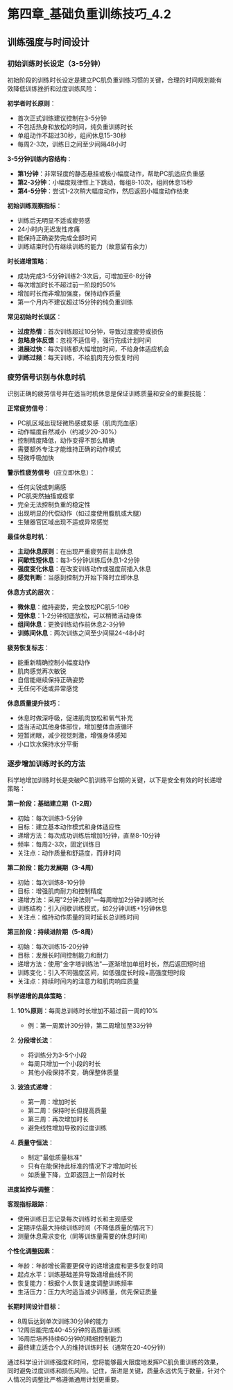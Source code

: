 # 第四章_基础负重训练技巧_4.2

## 训练强度与时间设计

### 初始训练时长设定（3-5分钟）

初始阶段的训练时长设定是建立PC肌负重训练习惯的关键，合理的时间规划能有效降低训练挫折和过度训练风险：

**初学者时长原则**：
- 首次正式训练建议控制在3-5分钟
- 不包括热身和放松的时间，纯负重训练时长
- 单组动作不超过30秒，组间休息15-30秒
- 每周2-3次，训练日之间至少间隔48小时

**3-5分钟训练内容结构**：
- **第1分钟**：非常轻度的静态悬挂或极小幅度动作，帮助PC肌适应负重感
- **第2-3分钟**：小幅度规律性上下跳动，每组8-10次，组间休息15秒
- **第4-5分钟**：尝试1-2次稍大幅度动作，然后返回小幅度动作结束

**初始训练观察指标**：
- 训练后无明显不适或疲劳感
- 24小时内无迟发性疼痛
- 能保持正确姿势完成全部时间
- 训练结束时仍有继续训练的能力（故意留有余力）

**时长递增策略**：
- 成功完成3-5分钟训练2-3次后，可增加至6-8分钟
- 每次增加时长不超过前一阶段的50%
- 增加时长而非增加强度，保持动作质量
- 第一个月内不建议超过15分钟的纯负重训练

**常见初始时长误区**：
- **过度热情**：首次训练超过10分钟，导致过度疲劳或损伤
- **忽略身体反馈**：忽视不适信号，强行完成计划时间
- **进展过快**：每次训练都大幅增加时间，不给身体适应机会
- **训练过频**：每天训练，不给肌肉充分恢复时间

### 疲劳信号识别与休息时机

识别正确的疲劳信号并在适当时机休息是保证训练质量和安全的重要技能：

**正常疲劳信号**：
- PC肌区域出现轻微热感或泵感（肌肉充血感）
- 动作幅度自然减小（约减少20-30%）
- 控制精度降低，动作变得不那么精确
- 需要额外专注才能维持正确的动作模式
- 轻微呼吸加快

**警示性疲劳信号**（应立即休息）：
- 任何尖锐或刺痛感
- PC肌突然抽搐或痉挛
- 完全无法控制负重的稳定性
- 出现明显的代偿动作（如过度使用腹肌或大腿）
- 生殖器官区域出现不适或异常感觉

**最佳休息时机**：
- **主动休息原则**：在出现严重疲劳前主动休息
- **间歇性短休息**：每3-5分钟训练后休息1-2分钟
- **强度变化休息**：在改变训练动作或强度前插入休息
- **感觉判断**：当感到控制力开始下降时立即休息

**休息方式的层次**：
- **微休息**：维持姿势，完全放松PC肌5-10秒
- **短休息**：1-2分钟彻底放松，可以稍微活动身体
- **组间休息**：更换训练动作前休息2-3分钟
- **训练间休息**：两次训练之间至少间隔24-48小时

**疲劳恢复标志**：
- 能重新精确控制小幅度动作
- 肌肉感觉再次敏锐
- 自信能继续保持正确姿势
- 无任何不适或异常感觉

**休息质量提升技巧**：
- 休息时做深呼吸，促进肌肉放松和氧气补充
- 适当活动其他身体部位，增加整体血液循环
- 短暂闭眼，减少视觉刺激，增强身体感知
- 小口饮水保持水分平衡

### 逐步增加训练时长的方法

科学地增加训练时长是突破PC肌训练平台期的关键，以下是安全有效的时长递增策略：

**第一阶段：基础建立期（1-2周）**
- 初始：每次训练3-5分钟
- 目标：建立基本动作模式和身体适应性
- 递增方法：每次成功训练后增加1分钟，直至8-10分钟
- 频率：每周2-3次，固定训练日
- 关注点：动作质量和舒适度，而非时间

**第二阶段：能力发展期（3-4周）**
- 初始：每次训练8-10分钟
- 目标：增强肌肉耐力和控制精度
- 递增方法：采用"2分钟法则"—每周增加2分钟训练时长
- 训练结构：引入间歇训练模式，如2分钟训练+1分钟休息
- 关注点：维持动作质量的同时延长总训练时间

**第三阶段：持续进阶期（5-8周）**
- 初始：每次训练15-20分钟
- 目标：发展长时间控制能力和耐力
- 递增方法：使用"金字塔训练法"—逐渐增加单组时长，然后返回短时组
- 训练变化：引入不同强度区间，如低强度长时段+高强度短时段
- 关注点：持续时间内的注意力和肌肉响应质量

**科学递增的具体策略**：

1. **10%原则**：每周总训练时长增加不超过前一周的10%
   - 例：第一周累计30分钟，第二周增加至33分钟

2. **分段增长法**：
   - 将训练分为3-5个小段
   - 每周只增加一个小段的时长
   - 其他小段保持不变，确保整体质量

3. **波浪式递增**：
   - 第一周：增加时长
   - 第二周：保持时长但提高质量
   - 第三周：再次增加时长
   - 避免线性增加导致的过度训练

4. **质量守恒法**：
   - 制定"最低质量标准"
   - 只有在能保持此标准的情况下才增加时长
   - 如质量下降，立即返回上一阶段时长

**进度监控与调整**：

**客观指标跟踪**：
- 使用训练日志记录每次训练时长和主观感受
- 定期评估最大持续训练时间（不降低质量的情况下）
- 测量休息需求变化（同等训练量需要的休息时间）

**个性化调整因素**：
- 年龄：年龄增长需要更保守的递增速度和更多恢复时间
- 起点水平：训练基础差异导致递增曲线不同
- 恢复能力：根据个人恢复速度调整训练频率
- 生活压力：压力大时适当减少训练量，优先保证质量

**长期时间设计目标**：
- 8周后达到单次训练30分钟的能力
- 12周后能完成40-45分钟的高质量训练
- 16周后培养持续60分钟的精细控制能力
- 最终建立适合个人的维持训练时长（通常在20-40分钟）

通过科学设计训练强度和时间，您将能够最大限度地发挥PC肌负重训练的效果，同时避免过度训练和损伤风险。记住，渐进是关键，质量永远优先于数量，针对个人情况的调整比严格遵循通用计划更重要。 